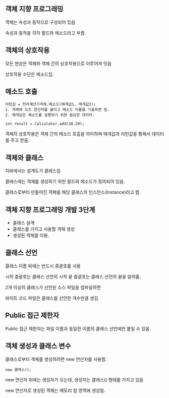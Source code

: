## 객체 지향 프로그래밍

객체는 속성과 동작으로 구성되어 있음

속성과 동작을 각각 필드와 메소드라고 부름.

## 객체의 상호작용

모든 현상은 객체와 객체 간의 상호작용으로 이루어져 잇음

상호작용 수단은 메소드임.

## 메소드 호출

```
리턴값 = 전자계산기객체.메소드(매개값1, 매개값2);
1. 객체에 도트 연산자를 붙이고 메소드 이름을 기술하면 됨.
2. 매개값은 메소드를 실행하기 위한 필요한 데이터.
```

```
int result = Calculator.add(10.20);
```

객체의 상호작용은 객체 간의 메소드 호출을 의미하며 매개값과 리턴값을 통해서 데이터를 주고 받음.

## 객체와 클래스

자바에서는 설계도가 클래스임

클래스에는 객체를 생성하기 위한 필드와 메소드가 정의되어 있음.

클래스로부터 만들어진 객체를 해당 클래스의 인스턴스(Instance)라고 함.

## 객체 지향 프로그래밍 개발 3단계

- 클래스 설계
- 클래스를 가지고 사용할 객체 생성
- 생성된 객체를 이용.

## 클래스 선언

클래스 이름 뒤에는 반드시 중괄호를 사용

시작 중괄호는 클래스 선언의 시작 끝 중괄호는 클래스 선언의 끝을 알려줌.

2개 이상의 클래스가 선언된 소스 파일을 컴파일하면 

바이트 코드 파일은 클래스를 선언한 개수만큼 생김.

## Public 접근 제한자

Public 접근 제한자는 파일 이름과 동일한 이름의 클래스 선언에만 붙일 수 있음.

## 객체 생성과 클래스 변수

클래스로부터 객체를 생성하려면 new 연산자를 사용함.

```
new 클래스();
```

new 연산자 뒤에는 생성자가 오는데, 생성자는 클래스() 형태를 가지고 있음

new 연산자로 생성된 객체는 메모리 힙 영역에 생성됨.
